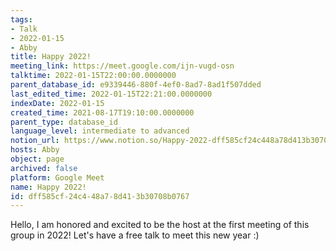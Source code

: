 ```yaml
---
tags:
- Talk
- 2022-01-15
- Abby
title: Happy 2022!
meeting_link: https://meet.google.com/ijn-vugd-osn
talktime: 2022-01-15T22:00:00.0000000
parent_database_id: e9339446-880f-4ef0-8ad7-8ad1f507dded
last_edited_time: 2022-01-15T22:21:00.0000000
indexDate: 2022-01-15
created_time: 2021-08-17T19:10:00.0000000
parent_type: database_id
language_level: intermediate to advanced
notion_url: https://www.notion.so/Happy-2022-dff585cf24c448a78d413b30708b0767
hosts: Abby
object: page
archived: false
platform: Google Meet
name: Happy 2022!
id: dff585cf-24c4-48a7-8d41-3b30708b0767
---
```


Hello, I am honored and excited to be the host at the first meeting of this group in 2022! Let's have a free talk to meet this new year :)





